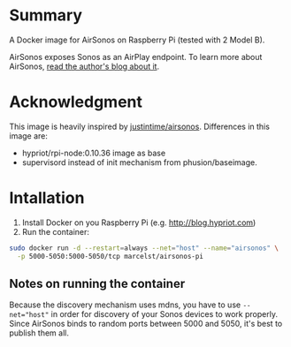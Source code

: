 # Summary
A Docker image for AirSonos on Raspberry Pi (tested with 2 Model B).

AirSonos exposes Sonos as an AirPlay endpoint.  To learn more about AirSonos, [read the author's blog about it](https://medium.com/@stephencwan/hacking-airplay-into-sonos-93a41a1fcfbb).

# Acknowledgment
This image is heavily inspired by [justintime/airsonos](https://github.com/justintime/docker-airsonos).
Differences in this image are: 
- hypriot/rpi-node:0.10.36 image as base
- supervisord instead of init mechanism from phusion/baseimage.

# Intallation

1. Install Docker on you Raspberry Pi (e.g. http://blog.hypriot.com)
2. Run the container:
``` bash
sudo docker run -d --restart=always --net="host" --name="airsonos" \
  -p 5000-5050:5000-5050/tcp marcelst/airsonos-pi
```

## Notes on running the container
Because the discovery mechanism uses mdns, you have to use ```--net="host"``` in order for discovery of your Sonos devices to work properly.  Since AirSonos binds to random ports between 5000 and 5050, it's best to publish them all.

